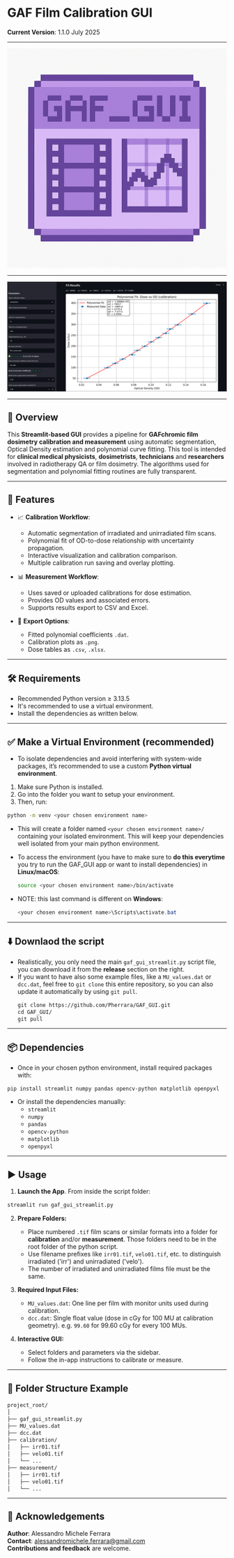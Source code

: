 # GAF Film Calibration GUI

**Current Version**: 1.1.0 July 2025

---

![GAF GUI Icon](logo.png)

---

![GAF GUI Icon](screenshot.png)

---

## 🧾 Overview

This **Streamlit-based GUI** provides a pipeline for **GAFchromic film dosimetry calibration and measurement** using automatic segmentation, Optical Density estimation and polynomial curve fitting.
This tool is intended for **clinical medical physicists**, **dosimetrists**, **technicians** and **researchers** involved in radiotherapy QA or film dosimetry. 
The algorithms used for segmentation and polynomial fitting routines are fully transparent.

---

## 🧪 Features

- 📈 **Calibration Workflow**:
  - Automatic segmentation of irradiated and unirradiated film scans.
  - Polynomial fit of OD-to-dose relationship with uncertainty propagation.
  - Interactive visualization and calibration comparison.
  - Multiple calibration run saving and overlay plotting.

- 📊 **Measurement Workflow**:
  - Uses saved or uploaded calibrations for dose estimation.
  - Provides OD values and associated errors.
  - Supports results export to CSV and Excel.

- 💾 **Export Options**:
  - Fitted polynomial coefficients `.dat`.
  - Calibration plots as `.png`.
  - Dose tables as `.csv`, `.xlsx`.

---

## 🛠 Requirements

- Recommended Python version ≥ 3.13.5
- It's recommended to use a virtual environment.
- Install the dependencies as written below.

---

## ✅ Make a Virtual Environment (recommended)

- To isolate dependencies and avoid interfering with system-wide packages, it’s recommended to use a custom **Python virtual environment**.

1. Make sure Python is installed. 
2. Go into the folder you want to setup your environment.
3. Then, run:

  ```bash
  python -m venv <your chosen environment name>
  ```

- This will create a folder named `<your chosen environment name>/` containing your isolated environment. This will keep your dependencies well isolated from your main python environment.

- To access the environment (you have to make sure to **do this everytime** you try to run the GAF_GUI app or want to install dependencies) in **Linux/macOS**:

  ```bash
  source <your chosen environment name>/bin/activate
  ```

- NOTE: this last command is different on **Windows**:

  ```powershell
  <your chosen environment name>\Scripts\activate.bat
  ```

---

## ⬇️ Downlaod the script

- Realistically, you only need the main `gaf_gui_streamlit.py` script file, you can download it from the **release** section on the right.
- If you want to have also some example files, like a `MU_values.dat` or `dcc.dat`, feel free to `git clone` this entire repository, so you can also update it automatically by using `git pull`.
  ```
  git clone https://github.com/Pherrara/GAF_GUI.git
  cd GAF_GUI/
  git pull
  ``` 

---

## 📦 Dependencies

- Once in your chosen python environment, install required packages with:
``` shell
pip install streamlit numpy pandas opencv-python matplotlib openpyxl
```

- Or install the dependencies manually:
	- `streamlit`
	- `numpy`
	- `pandas`
	- `opencv-python`
	- `matplotlib`
	- `openpyxl`

---

## ▶️ Usage

1. **Launch the App**. From inside the script folder:
  ```bash
  streamlit run gaf_gui_streamlit.py
  ```

2. **Prepare Folders:**
   - Place numbered `.tif` film scans or similar formats into a folder for **calibration** and/or **measurement**. Those folders need to be in the root folder of the python script.
   - Use filename prefixes like `irr01.tif`, `velo01.tif`, etc. to distinguish irradiated ('irr') and unirradiated ('velo').
   - The number of irradiated and unirradiated films file must be the same.

3. **Required Input Files:**
   - `MU_values.dat`: One line per film with monitor units used during calibration.
   - `dcc.dat`: Single float value (dose in cGy for 100 MU at calibration geometry). e.g. `99.60` for 99.60 cGy for every 100 MUs.

4. **Interactive GUI:**
   - Select folders and parameters via the sidebar.
   - Follow the in-app instructions to calibrate or measure.

---

## 📁 Folder Structure Example

```
project_root/
│
├── gaf_gui_streamlit.py
├── MU_values.dat
├── dcc.dat
├── calibration/
│   ├── irr01.tif
│   ├── velo01.tif
│   └── ...
├── measurement/
│   ├── irr01.tif
│   ├── velo01.tif
│   └── ...
```


---

## 🙏 Acknowledgements

**Author**: Alessandro Michele Ferrara  
**Contact**: alessandromichele.ferrara@gmail.com  
**Contributions and feedback** are welcome.
